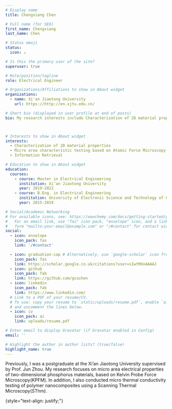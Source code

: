 ```yaml
---
# Display name
title: Chengxiang Chen

# Full name (for SEO)
first_name: Chengxiang
last_name: Chen

# Status emoji
status:
  icon: ☕️

# Is this the primary user of the site?
superuser: true

# Role/position/tagline
role: Electrical Engineer

# Organizations/Affiliations to show in About widget
organizations:
  - name: Xi'an Jiaotong University
    url: https://http://en.xjtu.edu.cn/

# Short bio (displayed in user profile at end of posts)
bio: My research interests include Characterization of 2D material properties, Micro area characteristic testing based on Atomic Force Microscopy.



# Interests to show in About widget
interests:
  - Characterization of 2D material properties
  - Micro area characteristic testing based on Atomic Force Microscopy(AFM)
  - Information Retrieval

# Education to show in About widget
education:
  courses:
    - course: Master in Electrical Engineering
      institution: Xi’an Jiaotong University
      year: 2019-2022
    - course: B.Eng. in Electrical Engineering
      institution: University of Electronic Science and Technology of China
      year: 2015-2019

# Social/Academic Networking
# For available icons, see: https://wowchemy.com/docs/getting-started/page-builder/#icons
#   For an email link, use "fas" icon pack, "envelope" icon, and a link in the
#   form "mailto:your-email@example.com" or "/#contact" for contact widget.
social:
  - icon: envelope
    icon_pack: fas
    link: '/#contact'

  - icon: graduation-cap # Alternatively, use `google-scholar` icon from `ai` icon pack
    icon_pack: fas
    link: https://scholar.google.co.uk/citations?user=sIwtMXoAAAAJ
  - icon: github
    icon_pack: fab
    link: https://github.com/gcushen
  - icon: linkedin
    icon_pack: fab
    link: https://www.linkedin.com/
  # Link to a PDF of your resume/CV.
  # To use: copy your resume to `static/uploads/resume.pdf`, enable `ai` icons in `params.yaml`,
  # and uncomment the lines below.
  - icon: cv
    icon_pack: ai
    link: uploads/resume.pdf

# Enter email to display Gravatar (if Gravatar enabled in Config)
email: ''

# Highlight the author in author lists? (true/false)
highlight_name: true
---
```


Previously, I was a postgraduate at the Xi’an Jiaotong University supervised by Prof. Jun Zhou. My research focuses on micro area electrical properties of two-dimensional phosphorus materials, based on Kelvin Probe Force Microscopy(KPFM). In addition, I also conducted micro thermal conductivity testing of polymer nanocomposites using a Scanning Thermal Microscopy(SThm).

{style="text-align: justify;"}

